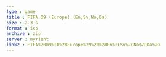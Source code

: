```yaml
---
type : game
title : FIFA 09 (Europe) (En,Sv,No,Da)
size : 2.3 G
format : iso
archive : zip
server : myrient
link2 : FIFA%2009%20%28Europe%29%20%28En%2CSv%2CNo%2CDa%29
---
```

